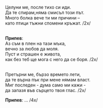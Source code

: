 Целуни ме, после тихо си иди. <br />
Да те спирам,няма смисъл този път. <br />
Много болка вече ти ми причини – <br />
като птици тъжни спомени кръжат. /2x/ <br /><br />

**Припев**: <br />
Аз съм в плен на тази мъка, <br />
вечно за любов да моля. <br />
Пуст и страшен е живота, <br />
как без теб ще мога с него да се боря. /2x/ <br /><br />

Претърни ме, бързо времето лети, <br />
да те върна пък при мене нямам власт. <br />
Миг последен - дума само ми кажи - <br />
да запазя във сърцето твоя глас. /2x/

**Припев**: ... /4x/